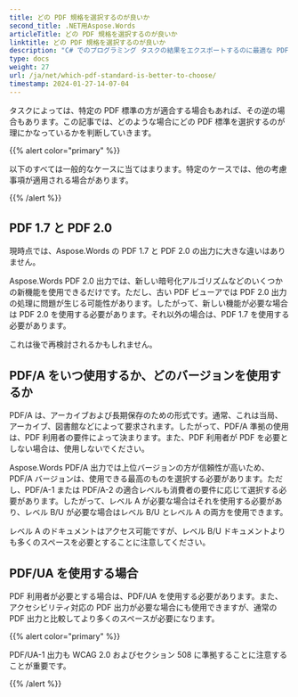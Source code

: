```yaml
---
title: どの PDF 規格を選択するのが良いか
second_title: .NET用Aspose.Words
articleTitle: どの PDF 規格を選択するのが良いか
linktitle: どの PDF 規格を選択するのが良いか
description: "C# でのプログラミング タスクの結果をエクスポートするのに最適な PDF 標準を選択してください。 PDF 1.7、PDF 2.0、PDF/A-1、PDF/A-2、PDF/UA のどれが優れていますか。"
type: docs
weight: 27
url: /ja/net/which-pdf-standard-is-better-to-choose/
timestamp: 2024-01-27-14-07-04
---
```


タスクによっては、特定の PDF 標準の方が適合する場合もあれば、その逆の場合もあります。この記事では、どのような場合にどの PDF 標準を選択するのが理にかなっているかを判断していきます。

{{% alert color="primary" %}}

以下のすべては一般的なケースに当てはまります。特定のケースでは、他の考慮事項が適用される場合があります。

{{% /alert %}}

## PDF 1.7 と PDF 2.0

現時点では、Aspose.Words の PDF 1.7 と PDF 2.0 の出力に大きな違いはありません。

Aspose.Words PDF 2.0 出力では、新しい暗号化アルゴリズムなどのいくつかの新機能を使用できるだけです。ただし、古い PDF ビューアでは PDF 2.0 出力の処理に問題が生じる可能性があります。したがって、新しい機能が必要な場合は PDF 2.0 を使用する必要があります。それ以外の場合は、PDF 1.7 を使用する必要があります。

これは後で再検討されるかもしれません。

## PDF/A をいつ使用するか、どのバージョンを使用するか

PDF/A は、アーカイブおよび長期保存のための形式です。通常、これは当局、アーカイブ、図書館などによって要求されます。したがって、PDF/A 準拠の使用は、PDF 利用者の要件によって決まります。また、PDF 利用者が PDF を必要としない場合は、使用しないでください。

Aspose.Words PDF/A 出力では上位バージョンの方が信頼性が高いため、PDF/A バージョンは、使用できる最高のものを選択する必要があります。ただし、PDF/A-1 または PDF/A-2 の適合レベルも消費者の要件に応じて選択する必要があります。したがって、レベル A が必要な場合はそれを使用する必要があり、レベル B/U が必要な場合はレベル B/U とレベル A の両方を使用できます。

レベル A のドキュメントはアクセス可能ですが、レベル B/U ドキュメントよりも多くのスペースを必要とすることに注意してください。

## PDF/UA を使用する場合

PDF 利用者が必要とする場合は、PDF/UA を使用する必要があります。また、アクセシビリティ対応の PDF 出力が必要な場合にも使用できますが、通常の PDF 出力と比較してより多くのスペースが必要になります。

{{% alert color="primary" %}}

PDF/UA-1 出力も WCAG 2.0 およびセクション 508 に準拠することに注意することが重要です。

{{% /alert %}}

